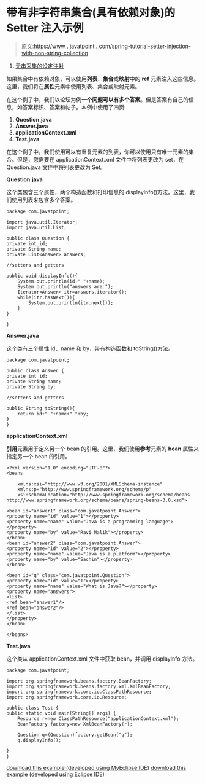 # 带有非字符串集合(具有依赖对象)的 Setter 注入示例

> 原文:[https://www . javatpoint . com/spring-tutorial-setter-injection-with-non-string-collection](https://www.javatpoint.com/spring-tutorial-setter-injection-with-non-string-collection)

1.  [无串采集的设定注射](#)

如果集合中有依赖对象，可以使用**列表**、**集合**或**映射**中的 **ref** 元素注入这些信息。这里，我们将在**属性**元素中使用列表、集合或映射元素。

在这个例子中，我们以论坛为例**一个问题可以有多个答案**。但是答案有自己的信息，如答案标识、答案和帖子。本例中使用了四页:

1.  **Question.java**
2.  **Answer.java**
3.  **applicationContext.xml**
4.  **Test.java**

在这个例子中，我们使用可以有重复元素的列表，你可以使用只有唯一元素的集合。但是，您需要在 applicationContext.xml 文件中将列表更改为 set，在 Question.java 文件中将列表更改为 Set。

**Question.java**

这个类包含三个属性，两个构造函数和打印信息的 displayInfo()方法。这里，我们使用列表来包含多个答案。

```
package com.javatpoint;

import java.util.Iterator;
import java.util.List;

public class Question {
private int id;
private String name;
private List<Answer> answers;

//setters and getters

public void displayInfo(){
	System.out.println(id+" "+name);
	System.out.println("answers are:");
	Iterator<Answer> itr=answers.iterator();
	while(itr.hasNext()){
		System.out.println(itr.next());
	}
}

}

```

**Answer.java**

这个类有三个属性 id、name 和 by，带有构造函数和 toString()方法。

```
package com.javatpoint;

public class Answer {
private int id;
private String name;
private String by;

//setters and getters

public String toString(){
	return id+" "+name+" "+by;
}
}

```

**applicationContext.xml**

**引用**元素用于定义另一个 bean 的引用。这里，我们使用**参考**元素的 **bean** 属性来指定另一个 bean 的引用。

```
<?xml version="1.0" encoding="UTF-8"?>
<beans

	xmlns:xsi="http://www.w3.org/2001/XMLSchema-instance"
	xmlns:p="http://www.springframework.org/schema/p"
	xsi:schemaLocation="http://www.springframework.org/schema/beans 
http://www.springframework.org/schema/beans/spring-beans-3.0.xsd">

<bean id="answer1" class="com.javatpoint.Answer">
<property name="id" value="1"></property>
<property name="name" value="Java is a programming language"></property>
<property name="by" value="Ravi Malik"></property>
</bean>
<bean id="answer2" class="com.javatpoint.Answer">
<property name="id" value="2"></property>
<property name="name" value="Java is a platform"></property>
<property name="by" value="Sachin"></property>
</bean>

<bean id="q" class="com.javatpoint.Question">
<property name="id" value="1"></property>
<property name="name" value="What is Java?"></property>
<property name="answers">
<list>
<ref bean="answer1"/>
<ref bean="answer2"/>
</list>
</property>
</bean>

</beans>

```

**Test.java**

这个类从 applicationContext.xml 文件中获取 bean，并调用 displayInfo 方法。

```
package com.javatpoint;

import org.springframework.beans.factory.BeanFactory;
import org.springframework.beans.factory.xml.XmlBeanFactory;
import org.springframework.core.io.ClassPathResource;
import org.springframework.core.io.Resource;

public class Test {
public static void main(String[] args) {
	Resource r=new ClassPathResource("applicationContext.xml");
	BeanFactory factory=new XmlBeanFactory(r);

	Question q=(Question)factory.getBean("q");
	q.displayInfo();

}
}

```

[download this example (developed using MyEclipse IDE)](https://static.javatpoint.com/src/sp/si4.zip)
[download this example (developed using Eclipse IDE)](https://static.javatpoint.com/src/sp/eclipse/si4.zip)